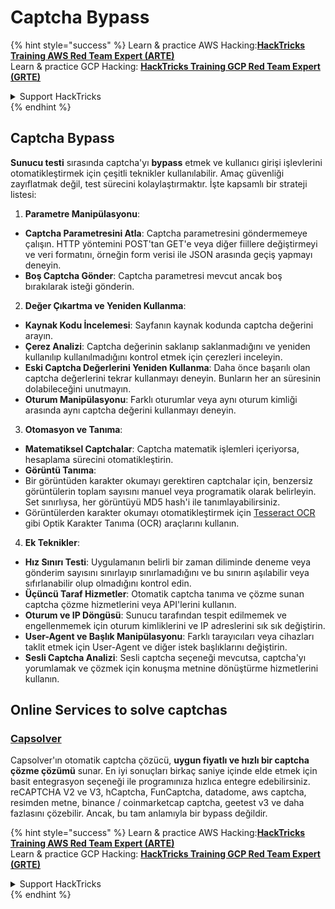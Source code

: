 # Captcha Bypass

{% hint style="success" %}
Learn & practice AWS Hacking:<img src="/.gitbook/assets/arte.png" alt="" data-size="line">[**HackTricks Training AWS Red Team Expert (ARTE)**](https://training.hacktricks.xyz/courses/arte)<img src="/.gitbook/assets/arte.png" alt="" data-size="line">\
Learn & practice GCP Hacking: <img src="/.gitbook/assets/grte.png" alt="" data-size="line">[**HackTricks Training GCP Red Team Expert (GRTE)**<img src="/.gitbook/assets/grte.png" alt="" data-size="line">](https://training.hacktricks.xyz/courses/grte)

<details>

<summary>Support HackTricks</summary>

* Check the [**subscription plans**](https://github.com/sponsors/carlospolop)!
* **Join the** 💬 [**Discord group**](https://discord.gg/hRep4RUj7f) or the [**telegram group**](https://t.me/peass) or **follow** us on **Twitter** 🐦 [**@hacktricks\_live**](https://twitter.com/hacktricks\_live)**.**
* **Share hacking tricks by submitting PRs to the** [**HackTricks**](https://github.com/carlospolop/hacktricks) and [**HackTricks Cloud**](https://github.com/carlospolop/hacktricks-cloud) github repos.

</details>
{% endhint %}

## Captcha Bypass

**Sunucu testi** sırasında captcha'yı **bypass** etmek ve kullanıcı girişi işlevlerini otomatikleştirmek için çeşitli teknikler kullanılabilir. Amaç güvenliği zayıflatmak değil, test sürecini kolaylaştırmaktır. İşte kapsamlı bir strateji listesi:

1. **Parametre Manipülasyonu**:
* **Captcha Parametresini Atla**: Captcha parametresini göndermemeye çalışın. HTTP yöntemini POST'tan GET'e veya diğer fiillere değiştirmeyi ve veri formatını, örneğin form verisi ile JSON arasında geçiş yapmayı deneyin.
* **Boş Captcha Gönder**: Captcha parametresi mevcut ancak boş bırakılarak isteği gönderin.

2. **Değer Çıkartma ve Yeniden Kullanma**:
* **Kaynak Kodu İncelemesi**: Sayfanın kaynak kodunda captcha değerini arayın.
* **Çerez Analizi**: Captcha değerinin saklanıp saklanmadığını ve yeniden kullanılıp kullanılmadığını kontrol etmek için çerezleri inceleyin.
* **Eski Captcha Değerlerini Yeniden Kullanma**: Daha önce başarılı olan captcha değerlerini tekrar kullanmayı deneyin. Bunların her an süresinin dolabileceğini unutmayın.
* **Oturum Manipülasyonu**: Farklı oturumlar veya aynı oturum kimliği arasında aynı captcha değerini kullanmayı deneyin.

3. **Otomasyon ve Tanıma**:
* **Matematiksel Captchalar**: Captcha matematik işlemleri içeriyorsa, hesaplama sürecini otomatikleştirin.
* **Görüntü Tanıma**:
* Bir görüntüden karakter okumayı gerektiren captchalar için, benzersiz görüntülerin toplam sayısını manuel veya programatik olarak belirleyin. Set sınırlıysa, her görüntüyü MD5 hash'i ile tanımlayabilirsiniz.
* Görüntülerden karakter okumayı otomatikleştirmek için [Tesseract OCR](https://github.com/tesseract-ocr/tesseract) gibi Optik Karakter Tanıma (OCR) araçlarını kullanın.

4. **Ek Teknikler**:
* **Hız Sınırı Testi**: Uygulamanın belirli bir zaman diliminde deneme veya gönderim sayısını sınırlayıp sınırlamadığını ve bu sınırın aşılabilir veya sıfırlanabilir olup olmadığını kontrol edin.
* **Üçüncü Taraf Hizmetler**: Otomatik captcha tanıma ve çözme sunan captcha çözme hizmetlerini veya API'lerini kullanın.
* **Oturum ve IP Döngüsü**: Sunucu tarafından tespit edilmemek ve engellenmemek için oturum kimliklerini ve IP adreslerini sık sık değiştirin.
* **User-Agent ve Başlık Manipülasyonu**: Farklı tarayıcıları veya cihazları taklit etmek için User-Agent ve diğer istek başlıklarını değiştirin.
* **Sesli Captcha Analizi**: Sesli captcha seçeneği mevcutsa, captcha'yı yorumlamak ve çözmek için konuşma metnine dönüştürme hizmetlerini kullanın.

## Online Services to solve captchas

### [Capsolver](https://www.capsolver.com/)

Capsolver'ın otomatik captcha çözücü, **uygun fiyatlı ve hızlı bir captcha çözme çözümü** sunar. En iyi sonuçları birkaç saniye içinde elde etmek için basit entegrasyon seçeneği ile programınıza hızlıca entegre edebilirsiniz. reCAPTCHA V2 ve V3, hCaptcha, FunCaptcha, datadome, aws captcha, resimden metne, binance / coinmarketcap captcha, geetest v3 ve daha fazlasını çözebilir. Ancak, bu tam anlamıyla bir bypass değildir.

{% hint style="success" %}
Learn & practice AWS Hacking:<img src="/.gitbook/assets/arte.png" alt="" data-size="line">[**HackTricks Training AWS Red Team Expert (ARTE)**](https://training.hacktricks.xyz/courses/arte)<img src="/.gitbook/assets/arte.png" alt="" data-size="line">\
Learn & practice GCP Hacking: <img src="/.gitbook/assets/grte.png" alt="" data-size="line">[**HackTricks Training GCP Red Team Expert (GRTE)**<img src="/.gitbook/assets/grte.png" alt="" data-size="line">](https://training.hacktricks.xyz/courses/grte)

<details>

<summary>Support HackTricks</summary>

* Check the [**subscription plans**](https://github.com/sponsors/carlospolop)!
* **Join the** 💬 [**Discord group**](https://discord.gg/hRep4RUj7f) or the [**telegram group**](https://t.me/peass) or **follow** us on **Twitter** 🐦 [**@hacktricks\_live**](https://twitter.com/hacktricks\_live)**.**
* **Share hacking tricks by submitting PRs to the** [**HackTricks**](https://github.com/carlospolop/hacktricks) and [**HackTricks Cloud**](https://github.com/carlospolop/hacktricks-cloud) github repos.

</details>
{% endhint %}
